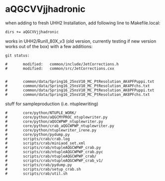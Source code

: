 # aQGCVVjjhadronic
when adding to fresh UHH2 Installation, add following line to Makefile.local:
```
dirs += aQGCVVjjhadronic
```

works in UHH2/RunII_80X_v3 (old version, currently testing if new version works out of the box) with a few additions:

```
git status:

#       modified:   common/include/JetCorrections.h
#       modified:   common/src/JetCorrections.cxx


#       common/data/Spring16_25nsV10_MC_PtResolution_AK4PFPuppi.txt
#       common/data/Spring16_25nsV10_MC_PtResolution_AK4PFchs.txt
#       common/data/Spring16_25nsV10_MC_PtResolution_AK8PFPuppi.txt
#       common/data/Spring16_25nsV10_MC_PtResolution_AK8PFchs.txt
```
stuff for sampleproduction (i.e. ntuplewriting)
```
#       core/python/NTUPLE_WORK/
#       core/python/aQGCMYPROC_ntuplewriter.py
#       core/python/aQGCWPWP_ntuplewriter.py
#       core/python/crab_aQGCWPWP_ntuplewriter.py
#       core/python/ntuplewriter_irene.py
#       core/python/pydump.py
#       scripts/crab/crab.log
#       scripts/crab/miniaod_set.xml
#       scripts/crab/ntupleAQGCWPWP_crab.py
#       scripts/crab/ntupleAQGCWPWP_crab.pyc
#       scripts/crab/ntupleAQGCWPWP_crab/
#       scripts/crab/ntupleAQGCWPWP_crab_v1/
#       scripts/crab/pydump.py
#       scripts/crab/setup_crab.sh
#       scripts/crab/util.sh
```
